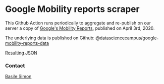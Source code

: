 # Google Mobility reports scraper

This Github Action runs periodically to aggregate and re-publish on our server a copy of [Google's Mobility Reports](https://www.google.com/covid19/mobility/), published on April 3rd, 2020.

The underlying data is published on Github: [@datasciencecampus/google-mobility-reports-data](https://github.com/datasciencecampus/google-mobility-reports-data)

[Resulting JSON](https://graphics.thomsonreuters.com/data/2020/coronavirus/google-mobility/latest.json)

### Contact

[Basile Simon](mailto:basile.simon@thomsonreuters.com)

